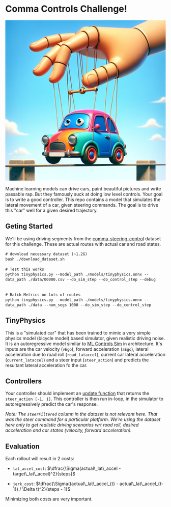 # Comma Controls Challenge!
![Car](./imgs/car.jpg)

Machine learning models can drive cars, paint beautiful pictures and write passable rap. But they famously suck at doing low level controls. Your goal is to write a good controller. This repo contains a model that simulates the lateral movement of a car, given steering commands. The goal is to drive this "car" well for a given desired trajectory.


## Geting Started
We'll be using driving segments from the [comma-steering-control](https://github.com/commaai/comma-steering-control) dataset for this challenge. These are actual routes with actual car and road states.

```
# download necessary dataset (~1.2G)
bash ./download_dataset.sh

# Test this works
python tinyphysics.py --model_path ./models/tinyphysics.onnx --data_path ./data/00000.csv --do_sim_step --do_control_step --debug


# Batch Metrics on lots of routes
python tinyphysics.py --model_path ./models/tinyphysics.onnx --data_path ./data --num_segs 1000 --do_sim_step --do_control_step

```


## TinyPhysics
This is a "simulated car" that has been trained to mimic a very simple physics model (bicycle model) based simulator, given realistic driving noise. It is an autoregressive model similar to [ML Controls Sim](https://blog.comma.ai/096release/#ml-controls-sim) in architecture. It's inputs are the car velocity (`vEgo`), forward acceleration (`aEgo`), lateral acceleration due to road roll (`road_lataccel`), current car lateral acceleration (`current_lataccel`) and a steer input (`steer_action`) and predicts the resultant lateral acceleration fo the car.


## Controllers
Your controller should implement an [update function](https://github.com/commaai/controls_challenge/blob/1a25ee200f5466cb7dc1ab0bf6b7d0c67a2481db/controllers.py#L2) that returns the `steer_action [-1, 1]`. This controller is then run in-loop, in the simulator to autoregressively predict the car's response.

*Note: The `steerFiltered` column in the dataset is not relevant here. That was the steer command for a particular platform. We're using the dataset here only to get realistic driving scenarios wrt road roll, desired acceleration and car states (velocity, forward acceleration).*


## Evaluation
Each rollout will result in 2 costs:
- `lat_accel_cost`: $\dfrac{\Sigma(actual\_lat\_accel - target\_lat\_accel)^2}{steps}$

- `jerk_cost`: $\dfrac{\Sigma((actual\_lat\_accel_{t} - actual\_lat\_accel_{t-1}) / \Delta t)^2}{steps - 1}$


Minimizing both costs are very important.